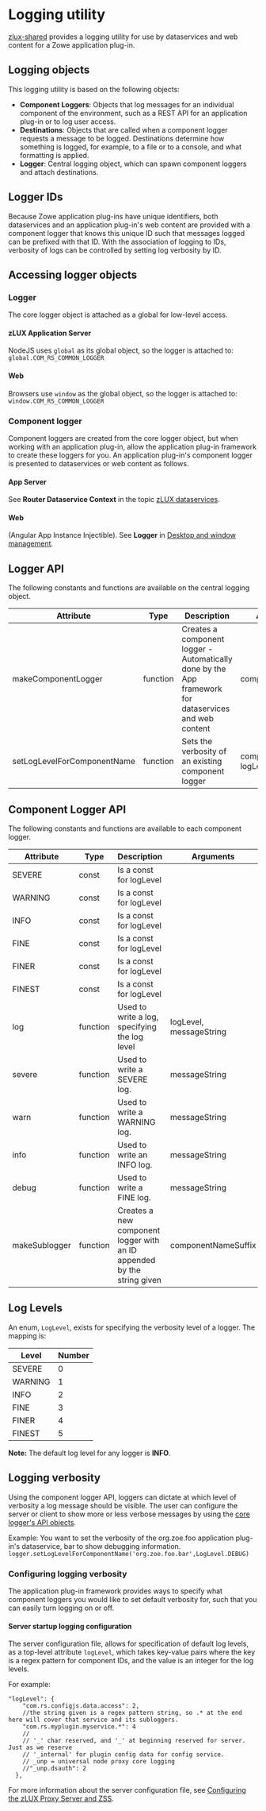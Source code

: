 # Logging utility

[zlux-shared](https://github.com/gizafoundation/zlux-shared/tree/master/src/logging) provides a logging utility for use by dataservices and web content for a Zowe application plug-in.


## Logging objects

This logging utility is based on the following objects:

* **Component Loggers**: Objects that log messages for an individual component of the environment, such as a REST API for an application plug-in or to log user access.
* **Destinations**: Objects that are called when a component logger requests a message to be logged. Destinations determine how something is logged, for example, to a file or to a console, and what formatting is applied.
* **Logger**: Central logging object, which can spawn component loggers and attach destinations.

## Logger IDs

Because Zowe application plug-ins have unique identifiers, both dataservices and an application plug-in's web content are provided with a component logger that knows this unique ID such that messages logged can be prefixed with that ID. With the association of logging to IDs, verbosity of logs can be controlled by setting log verbosity by ID.

## Accessing logger objects

### Logger

The core logger object is attached as a global for low-level access.

#### zLUX Application Server

NodeJS uses `global` as its global object, so the logger is attached to:
`global.COM_RS_COMMON_LOGGER`

#### Web

Browsers use `window` as the global object, so the logger is attached to:
`window.COM_RS_COMMON_LOGGER`

### Component logger

Component loggers are created from the core logger object, but when working with an application plug-in, allow the application plug-in framework to create these loggers for you. An application plug-in's component logger is presented to dataservices or web content as follows.

#### App Server

See **Router Dataservice Context** in the topic [zLUX dataservices](mvd-zluxdataservices.md).   


#### Web

(Angular App Instance Injectible). See **Logger** in [Desktop and window management](mvd-desktopandwindowmgt.md).  


## Logger API

The following constants and functions are available on the central logging object.

| Attribute | Type | Description | Arguments | 
|-----------|------|-------------|-----------| 
| makeComponentLogger | function | Creates a component logger - Automatically done by the App framework for dataservices and web content | componentIDString  | 
| setLogLevelForComponentName | function | Sets the verbosity of an existing component logger | componentIDString, logLevel  | 

## Component Logger API

The following constants and functions are available to each component logger.

| Attribute | Type | Description | Arguments
|-----------|------|-------------|----------
| SEVERE | const | Is a const for logLevel 
| WARNING | const | Is a const for logLevel 
| INFO | const | Is a const for logLevel 
| FINE | const | Is a const for logLevel 
| FINER | const | Is a const for logLevel 
| FINEST | const | Is a const for logLevel 
| log | function | Used to write a log, specifying the log level | logLevel, messageString
| severe | function | Used to write a SEVERE log. | messageString
| warn | function | Used to write a WARNING log. | messageString
| info | function | Used to write an INFO log. | messageString
| debug | function | Used to write a FINE log. | messageString
| makeSublogger | function | Creates a new component logger with an ID appended by the string given | componentNameSuffix

## Log Levels

An enum, `LogLevel`, exists for specifying the verbosity level of a logger. The mapping is:

| Level | Number
|-------|-------
| SEVERE | 0
| WARNING| 1
| INFO | 2
| FINE | 3
| FINER | 4
| FINEST | 5

**Note:** The default log level for any logger is **INFO**.


## Logging verbosity

Using the component logger API, loggers can dictate at which level of verbosity a log message should be visible.
The user can configure the server or client to show more or less verbose messages by using the [core logger's API objects](#logger-api).

Example: You want to set the verbosity of the org.zoe.foo application plug-in's dataservice, bar to show debugging information.
`logger.setLogLevelForComponentName('org.zoe.foo.bar',LogLevel.DEBUG)`

### Configuring logging verbosity

The application plug-in framework provides ways to specify what component loggers you would like to set default verbosity for, such that you can easily turn logging on or off.

#### Server startup logging configuration

The server configuration file, allows for specification of default log levels, as a top-level attribute `logLevel`, which takes key-value pairs where the key is a regex pattern for component IDs, and the value is an integer for the log levels.

For example:
```  
"logLevel": {
    "com.rs.configjs.data.access": 2,
    //the string given is a regex pattern string, so .* at the end here will cover that service and its subloggers.
    "com.rs.myplugin.myservice.*": 4
    //
    // '_' char reserved, and '_' at beginning reserved for server. Just as we reserve
    // '_internal' for plugin config data for config service.
    // _unp = universal node proxy core logging
    //"_unp.dsauth": 2
  },
```
For more information about the server configuration file, see [Configuring the zLUX Proxy Server and ZSS](mvd-configzluxproxyandzss.md).